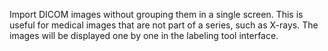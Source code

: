 Import DICOM images without grouping them in a single screen. This is useful for medical images that are not part of a series, such as X-rays. The images will be displayed one by one in the labeling tool interface.

